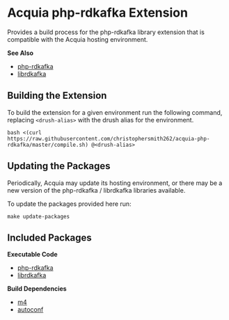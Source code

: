# Acquia php-rdkafka Extension

Provides a build process for the php-rdkafka library extension that is
compatible with the Acquia hosting environment.

**See Also**

* [php-rdkafka](https://github.com/arnaud-lb/php-rdkafka)
* [librdkafka](https://github.com/edenhill/librdkafka)

## Building the Extension

To build the extension for a given environment run the following command, replacing `<drush-alias>` with the drush alias for the environment.

```
bash <(curl https://raw.githubusercontent.com/christophersmith262/acquia-php-rdkafka/master/compile.sh) @<drush-alias>
```

## Updating the Packages

Periodically, Acquia may update its hosting environment, or there may be a new
version of the php-rdkafka / librdkafka libraries available.

To update the packages provided here run:

```
make update-packages
```

## Included Packages

**Executable Code**

* [php-rdkafka](https://github.com/arnaud-lb/php-rdkafka)
* [librdkafka](https://github.com/edenhill/librdkafka)

**Build Dependencies**

* [m4](https://www.gnu.org/software/m4)
* [autoconf](https://www.gnu.org/software/autoconf)
